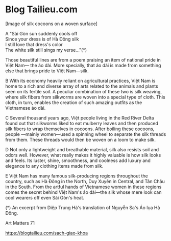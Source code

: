# Blog Tailieu.com

[Image of silk cocoons on a woven surface]

A "Sài Gòn sun suddenly cools off  
Since your dress is of Hà Đông silk  
I still love that dress's color  
The white silk still sings my verse..."(*)

Those beautiful lines are from a poem praising an item of national pride in Việt Nam— the áo dài. More specially, that áo dài is made from something else that brings pride to Việt Nam—silk.

B With its economy heavily reliant on agricultural practices, Việt Nam is home to a rich and diverse array of arts related to the animals and plants seen on its fertile soil. A peculiar combination of these two is silk weaving, where silk fibers from silkworms are woven into a special type of cloth. This cloth, in turn, enables the creation of such amazing outfits as the Vietnamese áo dài.

C Several thousand years ago, Việt people living in the Red River Delta found out that silkworms liked to eat mulberry leaves and then produced silk fibers to wrap themselves in cocoons. After boiling these cocoons, people —mainly women—used a spinning wheel to separate the silk threads from them. These threads would then be woven on a loom to make silk.

D Not only a lightweight and breathable material, silk also resists soil and odors well. However, what really makes it highly valuable is how silk looks and feels. Its luster, shine, smoothness, and coolness add luxury and elegance to any clothing items made from silk.

E Việt Nam has many famous silk-producing regions throughout the country, such as Hà Đông in the North, Duy Xuyên in Central, and Tân Châu in the South. From the artful hands of Vietnamese women in these regions comes the secret behind Việt Nam's áo dài—the silk whose mere look can cool wearers off even Sài Gòn's heat.

(*) An excerpt from Diệp Trung Hà's translation of Nguyễn Sa's Áo lụa Hà Đông.

Art Matters 71

https://blogtailieu.com/sach-giao-khoa